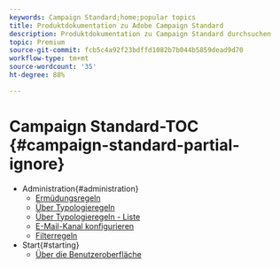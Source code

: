 ```yaml
---
keywords: Campaign Standard;home;popular topics
title: Produktdokumentation zu Adobe Campaign Standard
description: Produktdokumentation zu Campaign Standard durchsuchen
topic: Premium
source-git-commit: fcb5c4a92f23bdffd1082b7b044b5859dead9d70
workflow-type: tm+mt
source-wordcount: '35'
ht-degree: 88%

---
```



# Campaign Standard-TOC {#campaign-standard-partial-ignore}

+ Administration{#administration}
   + [Ermüdungsregeln](sending/using/fatigue-rules.md)
   + [Über Typologieregeln ](sending/using/about-typology-rules.md)
   + [Über Typologieregeln - Liste](sending/using/about-typology-rules.md#typology-rules)
   + [E-Mail-Kanal konfigurieren](administration/using/configuring-email-channel.md)
   + [Filterregeln](sending/using/filtering-rules.md)
+ Start{#starting}
   + [Über die Benutzeroberfläche](start/using/about-the-interface.md)
